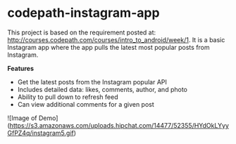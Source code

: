 # codepath-instagram-app

This project is based on the requirement posted at: http://courses.codepath.com/courses/intro_to_android/week/1. It is a basic Instagram app where the app pulls the latest most popular posts from Instagram.

**Features**

- Get the latest posts from the Instagram popular API
- Includes detailed data: likes, comments, author, and photo
- Ability to pull down to refresh feed
- Can view additional comments for a given post

![Image of Demo]
(https://s3.amazonaws.com/uploads.hipchat.com/14477/52355/HYdOkLYyyGfPZ4q/instagram5.gif)
